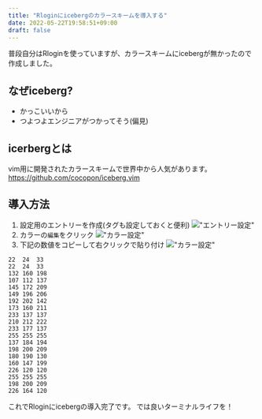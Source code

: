 ```yaml
---
title: "Rloginにicebergのカラースキームを導入する"
date: 2022-05-22T19:58:51+09:00
draft: false
---
```


普段自分はRloginを使っていますが、カラースキームにicebergが無かったので
作成しました。

## なぜiceberg?
- かっこいいから
- つよつよエンジニアがつかってそう(偏見)

## icerbergとは
vim用に開発されたカラースキームで世界中から人気があります。
https://github.com/cocopon/iceberg.vim


## 導入方法
1. 設定用のエントリーを作成(タグも設定しておくと便利)
!["エントリー設定"](/images/iceberg1.PNG)
1. カラーの`編集`をクリック
!["カラー設定"](/images/iceberg2.PNG)
1. 下記の数値をコピーして右クリックで貼り付け
!["カラー設定"](/images/iceberg3.PNG)
```
22  24  33
22  24  33
132 160 198
107 112 137
145 172 209
149 196 206
192 202 142
173 160 211
233 137 137
210 212 222
233 177 137
255 255 255
137 184 194
198 200 209
180 190 130
160 147 199
226 120 120
255 255 255
198 200 209
226 164 120
```

これでRloginにicebergの導入完了です。
では良いターミナルライフを！